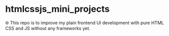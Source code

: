 # htmlcssjs_mini_projects
🌐 This repo is to improve my plain frontend UI development with pure HTML CSS and JS without any frameworks yet.
